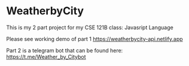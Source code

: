 # WeatherbyCity

This is my 2 part project for my CSE 121B class: Javasript Language

Please see working demo of part 1 https://weatherbycity-api.netlify.app

Part 2 is a telegram bot that can be found here: https://t.me/Weather_by_Citybot
